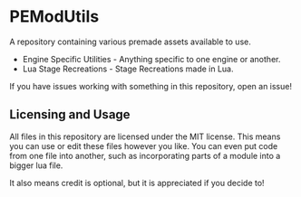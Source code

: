 # PEModUtils

A repository containing various premade assets available to use.

* Engine Specific Utilities - Anything specific to one engine or another.
* Lua Stage Recreations - Stage Recreations made in Lua.

If you have issues working with something in this repository, open an issue!

## Licensing and Usage

All files in this repository are licensed under the MIT license. This means you can use or edit these files however you like. You can even put code from one file into another, such as incorporating parts of a module into a bigger lua file.

It also means credit is optional, but it is appreciated if you decide to!
